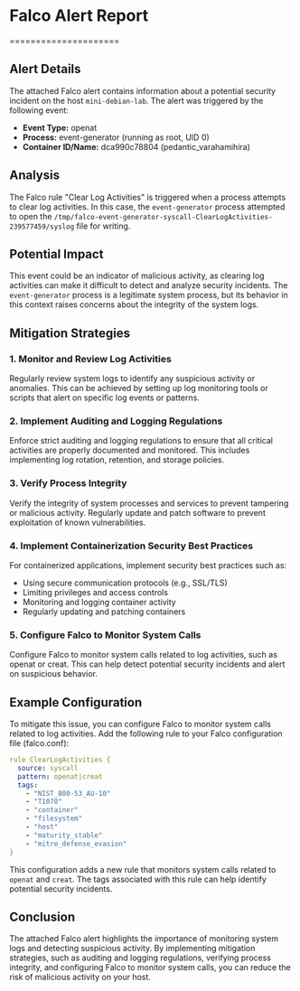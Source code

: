 # Falco Alert Report
=====================

**Alert Details**
-----------------

The attached Falco alert contains information about a potential security incident on the host `mini-debian-lab`. The alert was triggered by the following event:

*   **Event Type:** openat
*   **Process:** event-generator (running as root, UID 0)
*   **Container ID/Name:** dca990c78804 (pedantic_varahamihira)

**Analysis**
-------------

The Falco rule "Clear Log Activities" is triggered when a process attempts to clear log activities. In this case, the `event-generator` process attempted to open the `/tmp/falco-event-generator-syscall-ClearLogActivities-239577459/syslog` file for writing.

**Potential Impact**
--------------------

This event could be an indicator of malicious activity, as clearing log activities can make it difficult to detect and analyze security incidents. The `event-generator` process is a legitimate system process, but its behavior in this context raises concerns about the integrity of the system logs.

**Mitigation Strategies**
-------------------------

### 1. Monitor and Review Log Activities

Regularly review system logs to identify any suspicious activity or anomalies. This can be achieved by setting up log monitoring tools or scripts that alert on specific log events or patterns.

### 2. Implement Auditing and Logging Regulations

Enforce strict auditing and logging regulations to ensure that all critical activities are properly documented and monitored. This includes implementing log rotation, retention, and storage policies.

### 3. Verify Process Integrity

Verify the integrity of system processes and services to prevent tampering or malicious activity. Regularly update and patch software to prevent exploitation of known vulnerabilities.

### 4. Implement Containerization Security Best Practices

For containerized applications, implement security best practices such as:

*   Using secure communication protocols (e.g., SSL/TLS)
*   Limiting privileges and access controls
*   Monitoring and logging container activity
*   Regularly updating and patching containers

### 5. Configure Falco to Monitor System Calls

Configure Falco to monitor system calls related to log activities, such as openat or creat. This can help detect potential security incidents and alert on suspicious behavior.

**Example Configuration**
-------------------------

To mitigate this issue, you can configure Falco to monitor system calls related to log activities. Add the following rule to your Falco configuration file (falco.conf):
```yaml
rule ClearLogActivities {
  source: syscall
  pattern: openat|creat
  tags:
    - "NIST_800-53_AU-10"
    - "T1070"
    - "container"
    - "filesystem"
    - "host"
    - "maturity_stable"
    - "mitre_defense_evasion"
}
```
This configuration adds a new rule that monitors system calls related to `openat` and `creat`. The tags associated with this rule can help identify potential security incidents.

**Conclusion**
----------

The attached Falco alert highlights the importance of monitoring system logs and detecting suspicious activity. By implementing mitigation strategies, such as auditing and logging regulations, verifying process integrity, and configuring Falco to monitor system calls, you can reduce the risk of malicious activity on your host.